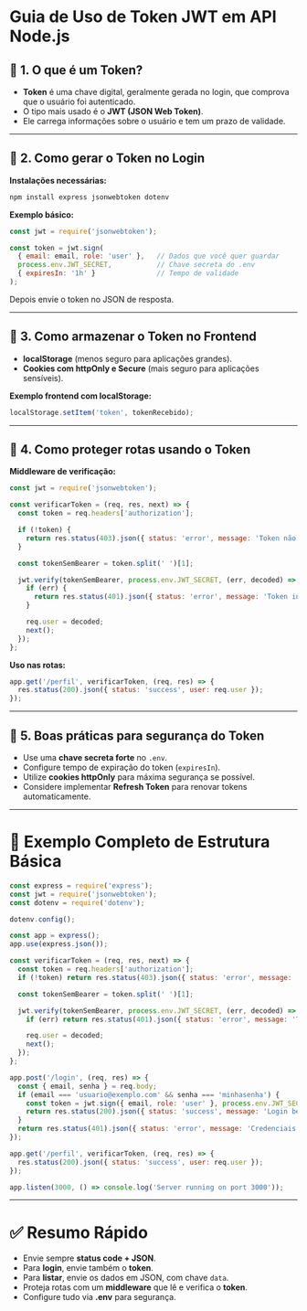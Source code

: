 # Guia de Uso de Token JWT em API Node.js

## 📌 1. O que é um Token?
- **Token** é uma chave digital, geralmente gerada no login, que comprova que o usuário foi autenticado.
- O tipo mais usado é o **JWT (JSON Web Token)**.
- Ele carrega informações sobre o usuário e tem um prazo de validade.

---

## 📌 2. Como gerar o Token no Login

**Instalações necessárias:**
```bash
npm install express jsonwebtoken dotenv
```

**Exemplo básico:**
```javascript
const jwt = require('jsonwebtoken');

const token = jwt.sign(
  { email: email, role: 'user' },   // Dados que você quer guardar
  process.env.JWT_SECRET,           // Chave secreta do .env
  { expiresIn: '1h' }               // Tempo de validade
);
```

Depois envie o token no JSON de resposta.

---

## 📌 3. Como armazenar o Token no Frontend
- **localStorage** (menos seguro para aplicações grandes).
- **Cookies com httpOnly e Secure** (mais seguro para aplicações sensíveis).

**Exemplo frontend com localStorage:**
```javascript
localStorage.setItem('token', tokenRecebido);
```

---

## 📌 4. Como proteger rotas usando o Token

**Middleware de verificação:**
```javascript
const jwt = require('jsonwebtoken');

const verificarToken = (req, res, next) => {
  const token = req.headers['authorization'];

  if (!token) {
    return res.status(403).json({ status: 'error', message: 'Token não fornecido' });
  }

  const tokenSemBearer = token.split(' ')[1];

  jwt.verify(tokenSemBearer, process.env.JWT_SECRET, (err, decoded) => {
    if (err) {
      return res.status(401).json({ status: 'error', message: 'Token inválido' });
    }

    req.user = decoded;
    next();
  });
};
```

**Uso nas rotas:**
```javascript
app.get('/perfil', verificarToken, (req, res) => {
  res.status(200).json({ status: 'success', user: req.user });
});
```

---

## 📌 5. Boas práticas para segurança do Token
- Use uma **chave secreta forte** no `.env`.
- Configure tempo de expiração do token (`expiresIn`).
- Utilize **cookies httpOnly** para máxima segurança se possível.
- Considere implementar **Refresh Token** para renovar tokens automaticamente.

---

# 📄 Exemplo Completo de Estrutura Básica

```javascript
const express = require('express');
const jwt = require('jsonwebtoken');
const dotenv = require('dotenv');

dotenv.config();

const app = express();
app.use(express.json());

const verificarToken = (req, res, next) => {
  const token = req.headers['authorization'];
  if (!token) return res.status(403).json({ status: 'error', message: 'Token não fornecido' });

  const tokenSemBearer = token.split(' ')[1];

  jwt.verify(tokenSemBearer, process.env.JWT_SECRET, (err, decoded) => {
    if (err) return res.status(401).json({ status: 'error', message: 'Token inválido' });

    req.user = decoded;
    next();
  });
};

app.post('/login', (req, res) => {
  const { email, senha } = req.body;
  if (email === 'usuario@exemplo.com' && senha === 'minhasenha') {
    const token = jwt.sign({ email, role: 'user' }, process.env.JWT_SECRET, { expiresIn: '1h' });
    return res.status(200).json({ status: 'success', message: 'Login bem-sucedido', token });
  }
  return res.status(401).json({ status: 'error', message: 'Credenciais incorretas' });
});

app.get('/perfil', verificarToken, (req, res) => {
  res.status(200).json({ status: 'success', user: req.user });
});

app.listen(3000, () => console.log('Server running on port 3000'));
```

---

# ✅ Resumo Rápido
- Envie sempre **status code + JSON**.
- Para **login**, envie também o **token**.
- Para **listar**, envie os dados em JSON, com chave `data`.
- Proteja rotas com um **middleware** que lê e verifica o **token**.
- Configure tudo via **.env** para segurança.
